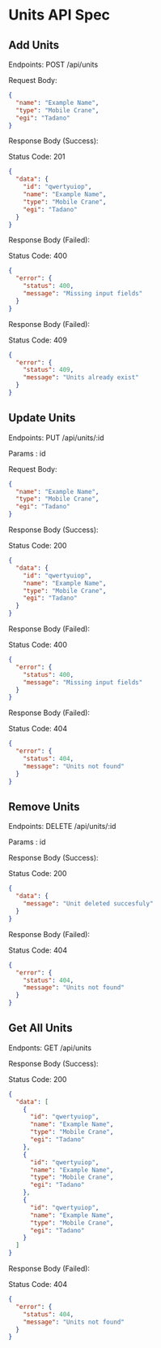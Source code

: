 # Units API Spec

## Add Units

Endpoints: POST /api/units

Request Body:

```json
{
  "name": "Example Name",
  "type": "Mobile Crane",
  "egi": "Tadano"
}
```

Response Body (Success):

Status Code: 201

```json
{
  "data": {
    "id": "qwertyuiop",
    "name": "Example Name",
    "type": "Mobile Crane",
    "egi": "Tadano"
  }
}
```

Response Body (Failed):

Status Code: 400

```json
{
  "error": {
    "status": 400,
    "message": "Missing input fields"
  }
}
```

Response Body (Failed):

Status Code: 409

```json
{
  "error": {
    "status": 409,
    "message": "Units already exist"
  }
}
```

## Update Units

Endpoints: PUT /api/units/:id

Params : id

Request Body:

```json
{
  "name": "Example Name",
  "type": "Mobile Crane",
  "egi": "Tadano"
}
```

Response Body (Success):

Status Code: 200

```json
{
  "data": {
    "id": "qwertyuiop",
    "name": "Example Name",
    "type": "Mobile Crane",
    "egi": "Tadano"
  }
}
```

Response Body (Failed):

Status Code: 400

```json
{
  "error": {
    "status": 400,
    "message": "Missing input fields"
  }
}
```

Response Body (Failed):

Status Code: 404

```json
{
  "error": {
    "status": 404,
    "message": "Units not found"
  }
}
```

## Remove Units

Endpoints: DELETE /api/units/:id

Params : id

Response Body (Success):

Status Code: 200

```json
{
  "data": {
    "message": "Unit deleted succesfuly"
  }
}
```

Response Body (Failed):

Status Code: 404

```json
{
  "error": {
    "status": 404,
    "message": "Units not found"
  }
}
```

## Get All Units

Endponts: GET /api/units

Response Body (Success):

Status Code: 200

```json
{
  "data": [
    {
      "id": "qwertyuiop",
      "name": "Example Name",
      "type": "Mobile Crane",
      "egi": "Tadano"
    },
    {
      "id": "qwertyuiop",
      "name": "Example Name",
      "type": "Mobile Crane",
      "egi": "Tadano"
    },
    {
      "id": "qwertyuiop",
      "name": "Example Name",
      "type": "Mobile Crane",
      "egi": "Tadano"
    }
  ]
}
```

Response Body (Failed):

Status Code: 404

```json
{
  "error": {
    "status": 404,
    "message": "Units not found"
  }
}
```

